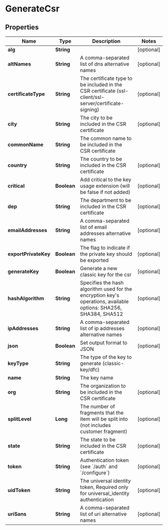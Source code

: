 

# GenerateCsr


## Properties

| Name | Type | Description | Notes |
|------------ | ------------- | ------------- | -------------|
|**alg** | **String** |  |  [optional] |
|**altNames** | **String** | A comma-separated list of dns alternative names |  [optional] |
|**certificateType** | **String** | The certificate type to be included in the CSR certificate (ssl-client/ssl-server/certificate-signing) |  [optional] |
|**city** | **String** | The city to be included in the CSR certificate |  [optional] |
|**commonName** | **String** | The common name to be included in the CSR certificate |  |
|**country** | **String** | The country to be included in the CSR certificate |  [optional] |
|**critical** | **Boolean** | Add critical to the key usage extension (will be false if not added) |  [optional] |
|**dep** | **String** | The department to be included in the CSR certificate |  [optional] |
|**emailAddresses** | **String** | A comma-separated list of email addresses alternative names |  [optional] |
|**exportPrivateKey** | **Boolean** | The flag to indicate if the private key should be exported |  [optional] |
|**generateKey** | **Boolean** | Generate a new classic key for the csr |  [optional] |
|**hashAlgorithm** | **String** | Specifies the hash algorithm used for the encryption key&#39;s operations, available options: SHA256, SHA384, SHA512 |  [optional] |
|**ipAddresses** | **String** | A comma-separated list of ip addresses alternative names |  [optional] |
|**json** | **Boolean** | Set output format to JSON |  [optional] |
|**keyType** | **String** | The type of the key to generate (classic-key/dfc) |  |
|**name** | **String** | The key name |  |
|**org** | **String** | The organization to be included in the CSR certificate |  [optional] |
|**splitLevel** | **Long** | The number of fragments that the item will be split into (not includes customer fragment) |  [optional] |
|**state** | **String** | The state to be included in the CSR certificate |  [optional] |
|**token** | **String** | Authentication token (see &#x60;/auth&#x60; and &#x60;/configure&#x60;) |  [optional] |
|**uidToken** | **String** | The universal identity token, Required only for universal_identity authentication |  [optional] |
|**uriSans** | **String** | A comma-separated list of uri alternative names |  [optional] |



